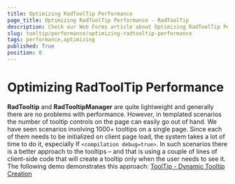 ```yaml
---
title: Optimizing RadToolTip Performance
page_title: Optimizing RadToolTip Performance - RadToolTip
description: Check our Web Forms article about Optimizing RadToolTip Performance.
slug: tooltip/performance/optimizing-radtooltip-performance
tags: performance,optimizing
published: True
position: 0
---
```


# Optimizing RadToolTip Performance

**RadTooltip** and **RadTooltipManager** are quite lightweight and generally there are no problems with performance. However, in templated scenarios the number of tooltip controls on the page can easily go out of hand. We have seen scenarios involving 1000+ tooltips on a single page. Since each of them needs to be initialized on client page load, the system takes a lot of time to do it, especially If `<compilation debug=true>`. In such scenarios there is a better approach to the tooltips – and that is using a couple of lines of client-side code that will create a tooltip only when the user needs to see it. The following demo demonstrates this approach: [ToolTip - Dynamic Tooltip Creation](https://demos.telerik.com/aspnet-ajax/ToolTip/Examples/RadToolTipManagerClientAPI/DefaultCS.aspx)



 
